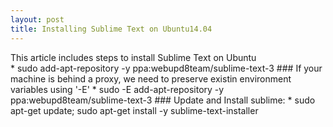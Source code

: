 ```yaml
---
layout: post
title: Installing Sublime Text on Ubuntu14.04
---
```


<div class="message">
  This article includes steps to install Sublime Text on Ubuntu
</div>
* sudo add-apt-repository -y ppa:webupd8team/sublime-text-3
### If your machine is behind a proxy, we need to preserve existin environment variables using '-E'
* sudo -E add-apt-repository -y ppa:webupd8team/sublime-text-3
### Update and Install sublime:
* sudo apt-get update; sudo apt-get install -y sublime-text-installer